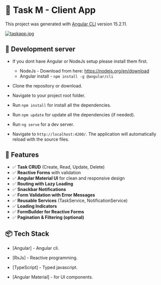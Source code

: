 # 📝 Task M - Client App

This project was generated with [Angular CLI](https://github.com/angular/angular-cli) version 15.2.11.

[![taskapp.jpg](https://i.postimg.cc/k4f2G5c6/taskapp.jpg)](https://postimg.cc/LYg902G2)

## 📝 Development server

- If you dont have Angular or NodeJs setup please install them first.
    - NodeJs - Download from here:  https://nodejs.org/en/download
    - Angular install - `npm install -g @angular/cli`

- Clone the repository or download.

- Navigate to your project root folder.

- Run `npm install` for install all the dependencies. 

- Run `npm update` for update all the dependencies (if needed). 

- Run `ng serve` for a dev server. 

- Navigate to `http://localhost:4200/`. The application will automatically reload with the source files.

## 🚀 Features

- ✅ **Task CRUD** (Create, Read, Update, Delete)
- ✅ **Reactive Forms** with validation
- ✅ **Angular Material UI** for clean and responsive design
- ✅ **Routing with Lazy Loading**
- ✅ **Snackbar Notifications**
- ✅ **Form Validation with Error Messages**
- ✅ **Reusable Services** (TaskService, NotificationService)
- ✅ **Loading Indicators**
- ✅ **FormBuilder for Reactive Forms**
- ✅ **Pagination & Filtering (optional)**

## 📦 Tech Stack

- [Angular] - Angular cli.

- [RxJs] - Reactive programming.

- [TypeScript] - Typed javascript.

- [Angular Material] - for UI components.
